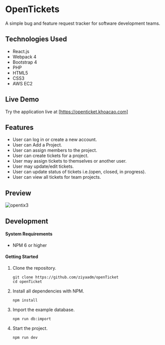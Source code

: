 # OpenTickets

A simple bug and feature request tracker for software development teams.

## Technologies Used

- React.js
- Webpack 4
- Bootstrap 4
- PHP
- HTML5
- CSS3
- AWS EC2

## Live Demo

Try the application live at [https://openticket.khoacao.com]

## Features
- User can log in or create a new account.
- User can Add a Project.
- User can assign members to the project.
- User can create tickets for a project.
- User may assign tickets to themselves or another user.
- User may update/edit tickets.
- User can update status of tickets i.e.(open, closed, in progress).
- User can view all tickets for team projects.

## Preview

![opentix3](https://user-images.githubusercontent.com/35503354/72466269-6a350f00-378d-11ea-9eb1-2fa7379d8973.gif)

## Development

#### System Requirements

- NPM 6 or higher

#### Getting Started

1. Clone the repository.

    ```shell
    git clone https://github.com/ziyaadm/openTicket
    cd openTicket
    ```

2. Install all dependencies with NPM.

    ```shell
    npm install
    ```

3. Import the example database.

    ```shell
    npm run db:import
    ```

4. Start the project.

    ```shell
    npm run dev
    ```
